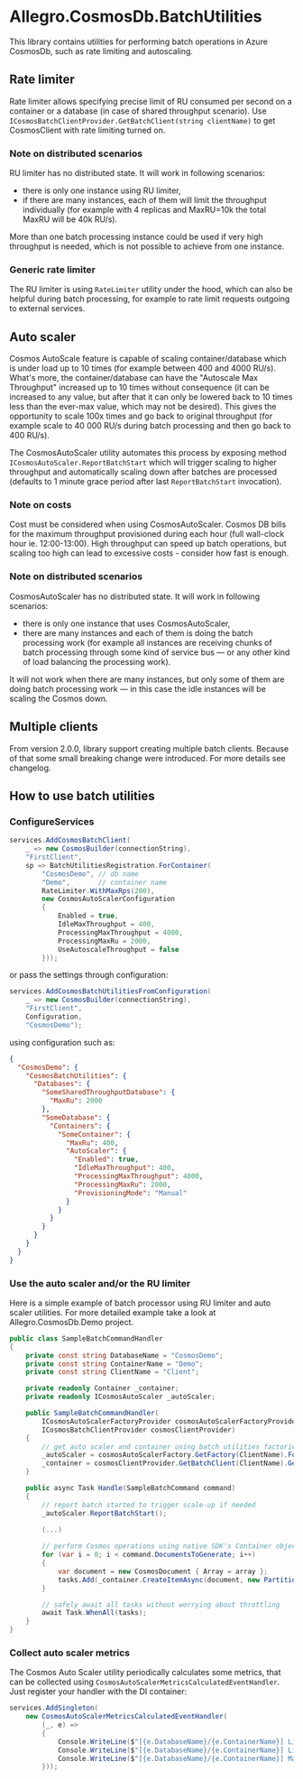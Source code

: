 # Allegro.CosmosDb.BatchUtilities

This library contains utilities for performing batch operations in Azure CosmosDb, such as rate limiting and autoscaling.

## Rate limiter

Rate limiter allows specifying precise limit of RU consumed per second on a container or a database (in case of shared throughput scenario). Use `ICosmosBatchClientProvider.GetBatchClient(string clientName)` to get CosmosClient with rate limiting turned on.

### Note on distributed scenarios

RU limiter has no distributed state. It will work in following scenarios:

- there is only one instance using RU limiter,
- if there are many instances, each of them will limit the throughput individually (for example with 4 replicas and MaxRU=10k the total MaxRU will be 40k RU/s).

More than one batch processing instance could be used if very high throughput is needed, which is not possible to achieve from one instance.

### Generic rate limiter

The RU limiter is using `RateLimiter` utility under the hood, which can also be helpful during batch processing, for example to rate limit requests outgoing to external services.

## Auto scaler

Cosmos AutoScale feature is capable of scaling container/database which is under load up to 10 times (for example between 400 and 4000 RU/s). What's more, the container/database can have the "Autoscale Max Throughput" increased up to 10 times without consequence (it can be increased to any value, but after that it can only be lowered back to 10 times less than the ever-max value, which may not be desired). This gives the opportunity to scale 100x times and go back to original throughput (for example scale to 40 000 RU/s during batch processing and then go back to 400 RU/s).

The CosmosAutoScaler utility automates this process by exposing method `ICosmosAutoScaler.ReportBatchStart` which will trigger scaling to higher throughput and automatically scaling down after batches are processed (defaults to 1 minute grace period after last `ReportBatchStart` invocation).

### Note on costs

Cost must be considered when using CosmosAutoScaler. Cosmos DB bills for the maximum throughput provisioned during each hour (full wall-clock hour ie. 12:00-13:00). High throughput can speed up batch operations, but scaling too high can lead to excessive costs - consider how fast is enough.

### Note on distributed scenarios

CosmosAutoScaler has no distributed state. It will work in following scenarios:

- there is only one instance that uses CosmosAutoScaler,
- there are many instances and each of them is doing the batch processing work (for example all instances are receiving chunks of batch processing through some kind of service bus &mdash; or any other kind of load balancing the processing work).

It will not work when there are many instances, but only some of them are doing batch processing work &mdash; in this case the idle instances will be scaling the Cosmos down.

## Multiple clients
From version 2.0.0, library support creating multiple batch clients. Because of that some small breaking change were introduced. For more details see changelog. 

## How to use batch utilities

### ConfigureServices

```c#
services.AddCosmosBatchClient(
    _ => new CosmosBuilder(connectionString),
    "FirstClient",
    sp => BatchUtilitiesRegistration.ForContainer(
        "CosmosDemo", // db name
        "Demo",       // container name
        RateLimiter.WithMaxRps(200),
        new CosmosAutoScalerConfiguration
        {
            Enabled = true,
            IdleMaxThroughput = 400,
            ProcessingMaxThroughput = 4000,
            ProcessingMaxRu = 2000,
            UseAutoscaleThroughput = false
        }));
```

or pass the settings through configuration:

```c#
services.AddCosmosBatchUtilitiesFromConfiguration(
    _ => new CosmosBuilder(connectionString),
    "FirstClient",
    Configuration,
    "CosmosDemo");
```

using configuration such as:

```json
{
  "CosmosDemo": {
    "CosmosBatchUtilities": {
      "Databases": {
        "SomeSharedThroughputDatabase": {
          "MaxRu": 2000
        },
        "SomeDatabase": {
          "Containers": {
            "SomeContainer": {
              "MaxRu": 400,
              "AutoScaler": {
                "Enabled": true,
                "IdleMaxThroughput": 400,
                "ProcessingMaxThroughput": 4000,
                "ProcessingMaxRu": 2000,
                "ProvisioningMode": "Manual" 
              }
            }
          }
        }
      }
    }
  }
}
```

### Use the auto scaler and/or the RU limiter

Here is a simple example of batch processor using RU limiter and auto scaler utilities. For more detailed example take a look at Allegro.CosmosDb.Demo project.

```c#
public class SampleBatchCommandHandler
{
    private const string DatabaseName = "CosmosDemo";
    private const string ContainerName = "Demo";
    private const string ClientName = "Client";

    private readonly Container _container;
    private readonly ICosmosAutoScaler _autoScaler;

    public SampleBatchCommandHandler(
        ICosmosAutoScalerFactoryProvider cosmosAutoScalerFactoryProvider,
        ICosmosBatchClientProvider cosmosClientProvider)
    {
        // get auto scaler and container using batch utilities factories
        _autoScaler = cosmosAutoScalerFactory.GetFactory(ClientName).ForContainer(DatabaseName, ContainerName);
        _container = cosmosClientProvider.GetBatchClient(ClientName).GetContainer(DatabaseName, ContainerName);
    }

    public async Task Handle(SampleBatchCommand command)
    {
        // report batch started to trigger scale-up if needed
        _autoScaler.ReportBatchStart();

        (...)
        
        // perform Cosmos operations using native SDK's Container object 
        for (var i = 0; i < command.DocumentsToGenerate; i++)
        {
            var document = new CosmosDocument { Array = array };
            tasks.Add(_container.CreateItemAsync(document, new PartitionKey(document.Id)));
        }

        // safely await all tasks without worrying about throttling
        await Task.WhenAll(tasks);
    }
}
```

### Collect auto scaler metrics

The Cosmos Auto Scaler utility periodically calculates some metrics, that can be collected using `CosmosAutoScalerMetricsCalculatedEventHandler`. Just register your handler with the DI container:

```c#
services.AddSingleton(
    new CosmosAutoScalerMetricsCalculatedEventHandler(
        (_, e) =>
        {
            Console.WriteLine($"[{e.DatabaseName}/{e.ContainerName}] LimiterMaxRate: {e.LimiterMaxRate}");
            Console.WriteLine($"[{e.DatabaseName}/{e.ContainerName}] LimiterAvgRate: {e.LimiterAvgRate}");
            Console.WriteLine($"[{e.DatabaseName}/{e.ContainerName}] MaxThroughput: {e.MaxThroughput}");
        }));
```
